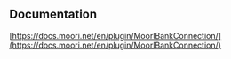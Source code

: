 ## Documentation

[https://docs.moori.net/en/plugin/MoorlBankConnection/](https://docs.moori.net/en/plugin/MoorlBankConnection/)
